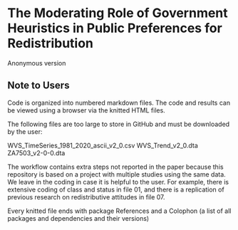 # The Moderating Role of Government Heuristics in Public Preferences for Redistribution

Anonymous version


## Note to Users

Code is organized into numbered markdown files. The code and results can be viewed using a browser via the knitted HTML files.

The following files are too large to store in GitHub and must be downloaded by the user:

WVS_TimeSeries_1981_2020_ascii_v2_0.csv
WVS_Trend_v2_0.dta
ZA7503_v2-0-0.dta

The workflow contains extra steps not reported in the paper because this repository is based on a project with multiple studies using the same data. We leave in the coding in case it is helpful to the user. For example, there is extensive coding of class and status in file 01, and there is a replication of previous research on redistributive attitudes in file 07.

Every knitted file ends with package References and a Colophon (a list of all packages and dependencies and their versions)

